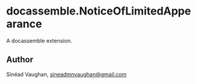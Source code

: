 # docassemble.NoticeOfLimitedAppearance

A docassemble extension.

## Author

Sinéad Vaughan, sineadmnvaughan@gmail.com

